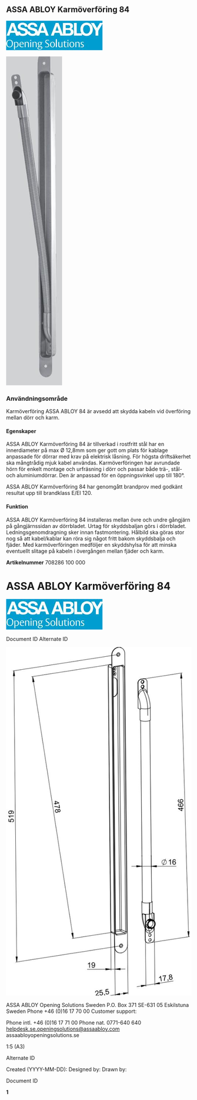 ## ASSA ABLOY Karmöverföring 84

![](_page_0_Picture_1.jpeg)

![](_page_0_Picture_2.jpeg)

### **Användningsområde**

Karmöverföring ASSA ABLOY 84 är avsedd att skydda kabeln vid överföring mellan dörr och karm.

#### **Egenskaper**

ASSA ABLOY Karmöverföring 84 är tillverkad i rostfritt stål har en innerdiameter på max Ø 12,8mm som ger gott om plats för kablage anpassade för dörrar med krav på elektrisk låsning. För högsta driftsäkerhet ska mångtrådig mjuk kabel användas. Karmöverföringen har avrundade hörn för enkelt montage och urfräsning i dörr och passar både trä-, stål- och aluminiumdörrar. Den är anpassad för en öppningsvinkel upp till 180°.

ASSA ABLOY Karmöverföring 84 har genomgått brandprov med godkänt resultat upp till brandklass E/EI 120.

#### **Funktion**

ASSA ABLOY Karmöverföring 84 installeras mellan övre och undre gångjärn på gångjärnssidan av dörrbladet. Urtag för skyddsbaljan görs i dörrbladet. Ledningsgenomdragning sker innan fastmontering. Hålbild ska göras stor nog så att kabel/kablar kan röra sig något fritt bakom skyddsbalja och fjäder. Med karmöverföringen medföljer en skyddshylsa för att minska eventuellt slitage på kabeln i övergången mellan fjäder och karm.

**Artikelnummer**  708286 100 000

# ASSA ABLOY Karmöverföring 84

![](_page_1_Picture_1.jpeg)

Document ID Alternate ID

![](_page_1_Figure_2.jpeg)

ASSA ABLOY Opening Solutions Sweden P.O. Box 371 SE-631 05 Eskilstuna Sweden Phone +46 (0)16 17 70 00 Customer support:

Phone intl. +46 (0)16 17 71 00 Phone nat. 0771-640 640 helpdesk.se.openingsolutions@assaabloy.com assaabloyopeningsolutions.se

1:5 (A3)

Alternate ID

Created (YYYY-MM-DD): Designed by: Drawn by:

Document ID

**1**